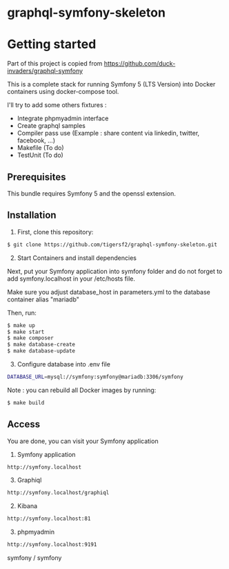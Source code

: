 # graphql-symfony-skeleton

Getting started
===============
Part of this project is copied from 
    https://github.com/duck-invaders/graphql-symfony

This is a complete stack for running Symfony 5 (LTS Version) into Docker containers using docker-compose tool.

I'll try to add some others fixtures :
 - Integrate phpmyadmin interface
 - Create graphql samples
 - Compiler pass use (Example : share content via linkedin, twitter, facebook, ...)
 - Makefile (To do)
 - TestUnit (To do)

Prerequisites
-------------

This bundle requires Symfony 5 and the openssl extension.

Installation
------------
    
1. First, clone this repository:
```bash
$ git clone https://github.com/tigersf2/graphql-symfony-skeleton.git
```

2. Start Containers and install dependencies

    
Next, put your Symfony application into symfony folder and do not forget to add symfony.localhost in your /etc/hosts 
file.

Make sure you adjust database_host in parameters.yml to the database container alias "mariadb"

Then, run:

```bash
$ make up
$ make start
$ make composer
$ make database-create
$ make database-update
```
    
3. Configure database into .env file
```bash
DATABASE_URL=mysql://symfony:symfony@mariadb:3306/symfony
```

Note : you can rebuild all Docker images by running:

```bash
$ make build
```  

Access
------
You are done, you can visit your Symfony application

1. Symfony application

```bash
http://symfony.localhost
```
3. Graphiql
```bash
http://symfony.localhost/graphiql
```
2. Kibana

```bash
http://symfony.localhost:81
```
3. phpmyadmin

```bash
http://symfony.localhost:9191
```
symfony / symfony
